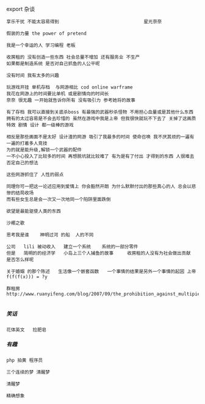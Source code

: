 export 杂谈

```
享乐干扰 不能太容易得到                               星光奈奈
```


```
假装的力量 the power of pretend
```


```
我是一个幸运的人 学习编程 老板 
```
```
收房租的 没有创造一些东西 社会总量不增加 还有服务业 不生产
如果都是制造系统 是否对自己抓鱼的人公平呢
```

```
没有时间 我有太多的兴趣
```

```
玩游戏开挂 单机存档  与网游相比 cod online warframe
我花在网游上的时间要比单机 或是剧情向的时间长
奈奈 很无趣 一开始就告诉你所有 没有吸引力 参考她将的故事

有了存档 我可以直接到关底杀boss 有最强的武器秒杀怪物 不用担心血量或是其他什么东西
拥有的太过容易是不会去珍惜的 虽然在游戏中我是上帝 但我很快就玩不下去了 关掉了这画质 特效 剧情 设计 都一级棒的游戏

相反是那些画面不是太好 设计渣的网游 吸引了我最多的时间 使命召唤 我不厌其烦的一遍有一遍的打着多人竞技
为的就是能升级,解锁一个武器的配件 
一不小心投入了比较多的时间 再想脱坑就比较难了 有为是有了付出 才得到的东西 人很难去否定自己的想法

这些网游抓住了 人性的弱点

同理你可一把这一论述应用到爱情上 你会豁然开朗 为什么默默付出的那些真心的人 总会以悲惨的结局收场
而有些女生总是会一次又一次地同一个陷阱里面跌倒

欲望是最能驱使人类的东西
```

```
沙椰之歌
```

```
思考我是谁    神明过河 的船  人的不同
```

```
公司   lili 被动收入   建立一个系统    系统的一部分零件
但是   简明的的经济学   小岛上三个人捕鱼的故事     收房租的人没有为社会做出贡献  是否怎么样呢
```

```
关于婚姻 的那个陈述   生活像一个嵌套函数   一个事情的结果是另外一个事情的起因 上帝f(f(f(x))) = ?y
```

```
群租房
http://www.ruanyifeng.com/blog/2007/09/the_prohibition_against_multipie_dwelling_is_illegal.html
```





```

```

##### 笑话
```
花体英文   捡肥皂
```
##### 有趣
```
php 拍黄 程序员
```
```
三个连续的梦 清醒梦 
```
```
清醒梦
```
```
精确想象
```